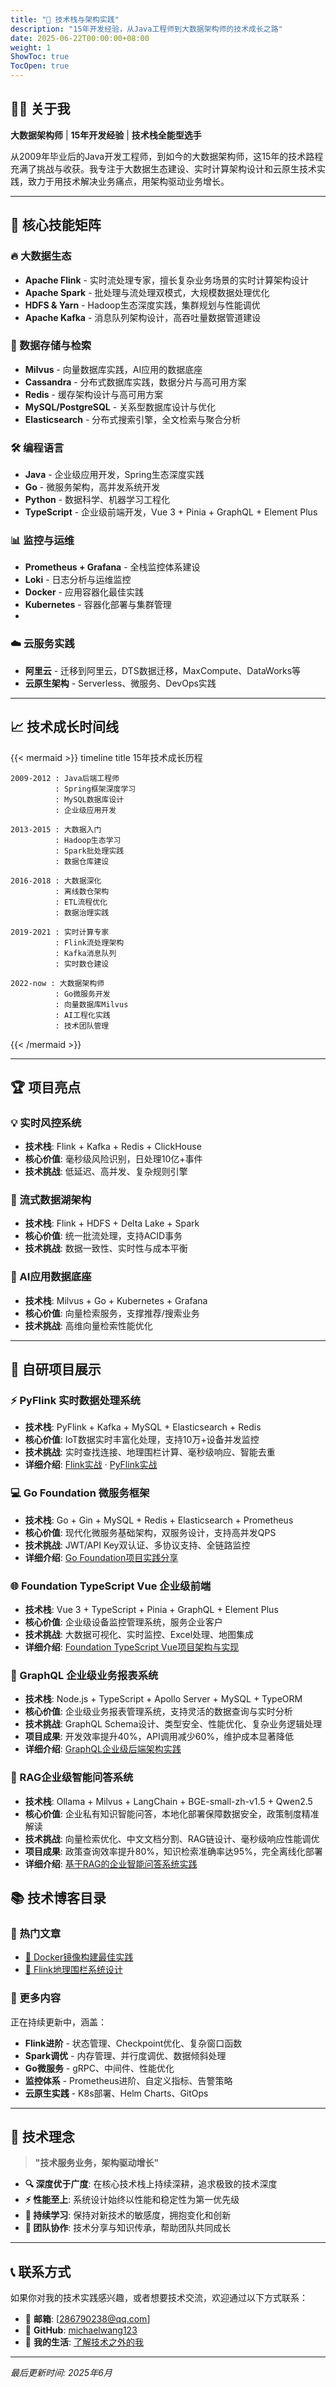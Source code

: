 ```yaml
---
title: "🚀 技术栈与架构实践"
description: "15年开发经验，从Java工程师到大数据架构师的技术成长之路"
date: 2025-06-22T00:00:00+08:00
weight: 1
ShowToc: true
TocOpen: true
---
```


## 👨‍💻 关于我

**大数据架构师** | **15年开发经验** | **技术栈全能型选手**

从2009年毕业后的Java开发工程师，到如今的大数据架构师，这15年的技术路程充满了挑战与收获。我专注于大数据生态建设、实时计算架构设计和云原生技术实践，致力于用技术解决业务痛点，用架构驱动业务增长。

---

## 🎯 核心技能矩阵

### 🔥 大数据生态
- **Apache Flink** - 实时流处理专家，擅长复杂业务场景的实时计算架构设计
- **Apache Spark** - 批处理与流处理双模式，大规模数据处理优化
- **HDFS & Yarn** - Hadoop生态深度实践，集群规划与性能调优
- **Apache Kafka** - 消息队列架构设计，高吞吐量数据管道建设

### 💾 数据存储与检索
- **Milvus** - 向量数据库实践，AI应用的数据底座
- **Cassandra** - 分布式数据库实践，数据分片与高可用方案
- **Redis** - 缓存架构设计与高可用方案
- **MySQL/PostgreSQL** - 关系型数据库设计与优化
- **Elasticsearch** - 分布式搜索引擎，全文检索与聚合分析

### 🛠️ 编程语言
- **Java** - 企业级应用开发，Spring生态深度实践
- **Go** - 微服务架构，高并发系统开发
- **Python** - 数据科学、机器学习工程化
- **TypeScript** - 企业级前端开发，Vue 3 + Pinia + GraphQL + Element Plus

### 📊 监控与运维
- **Prometheus + Grafana** - 全栈监控体系建设
- **Loki** - 日志分析与运维监控
- **Docker** - 应用容器化最佳实践
- **Kubernetes** - 容器化部署与集群管理
- 
### ☁️ 云服务实践
- **阿里云** - 迁移到阿里云，DTS数据迁移，MaxCompute、DataWorks等
- **云原生架构** - Serverless、微服务、DevOps实践

---

## 📈 技术成长时间线

{{< mermaid >}}
timeline
    title 15年技术成长历程
    
    2009-2012 : Java后端工程师
              : Spring框架深度学习
              : MySQL数据库设计
              : 企业级应用开发
    
    2013-2015 : 大数据入门
              : Hadoop生态学习
              : Spark批处理实践
              : 数据仓库建设
    
    2016-2018 : 大数据深化
              : 离线数仓架构
              : ETL流程优化
              : 数据治理实践
    
    2019-2021 : 实时计算专家
              : Flink流处理架构
              : Kafka消息队列
              : 实时数仓建设
    
    2022-now : 大数据架构师
              : Go微服务开发
              : 向量数据库Milvus
              : AI工程化实践
              : 技术团队管理
{{< /mermaid >}}

---

## 🏆 项目亮点

### 💡 实时风控系统
- **技术栈**: Flink + Kafka + Redis + ClickHouse
- **核心价值**: 毫秒级风险识别，日处理10亿+事件
- **技术挑战**: 低延迟、高并发、复杂规则引擎

### 🌊 流式数据湖架构
- **技术栈**: Flink + HDFS + Delta Lake + Spark
- **核心价值**: 统一批流处理，支持ACID事务
- **技术挑战**: 数据一致性、实时性与成本平衡

### 🤖 AI应用数据底座
- **技术栈**: Milvus + Go + Kubernetes + Grafana
- **核心价值**: 向量检索服务，支撑推荐/搜索业务
- **技术挑战**: 高维向量检索性能优化

---

## 🚀 自研项目展示

### ⚡ PyFlink 实时数据处理系统
- **技术栈**: PyFlink + Kafka + MySQL + Elasticsearch + Redis
- **核心价值**: IoT数据实时丰富化处理，支持10万+设备并发监控
- **技术挑战**: 实时查找连接、地理围栏计算、毫秒级响应、智能去重
- **详细介绍**: [Flink实战](/posts/skill-learning/flink/flink-java-project-readme/) 
             · [PyFlink实战](/posts/skill-learning/flink-python/flink-python-project-readme/) 

### 💻 Go Foundation 微服务框架
- **技术栈**: Go + Gin + MySQL + Redis + Elasticsearch + Prometheus
- **核心价值**: 现代化微服务基础架构，双服务设计，支持高并发QPS
- **技术挑战**: JWT/API Key双认证、多协议支持、全链路监控
- **详细介绍**: [Go Foundation项目实践分享](/posts/skill-learning/golang/go-foundation-project-readme/)

### 🌐 Foundation TypeScript Vue 企业级前端
- **技术栈**: Vue 3 + TypeScript + Pinia + GraphQL + Element Plus
- **核心价值**: 企业级设备监控管理系统，服务企业客户
- **技术挑战**: 大数据可视化、实时监控、Excel处理、地图集成
- **详细介绍**: [Foundation TypeScript Vue项目架构与实现](/posts/skill-learning/front/vue/foundation-typescript-vue-project-readme/)

### 🔗 GraphQL 企业级业务报表系统
- **技术栈**: Node.js + TypeScript + Apollo Server + MySQL + TypeORM
- **核心价值**: 企业级业务报表管理系统，支持灵活的数据查询与实时分析
- **技术挑战**: GraphQL Schema设计、类型安全、性能优化、复杂业务逻辑处理
- **项目成果**: 开发效率提升40%，API调用减少60%，维护成本显著降低
- **详细介绍**: [GraphQL企业级后端架构实践](/posts/skill-learning/graphql/graphql-project-readme/)

### 🤖 RAG企业级智能问答系统
- **技术栈**: Ollama + Milvus + LangChain + BGE-small-zh-v1.5 + Qwen2.5
- **核心价值**: 企业私有知识智能问答，本地化部署保障数据安全，政策制度精准解读
- **技术挑战**: 向量检索优化、中文文档分割、RAG链设计、毫秒级响应性能调优
- **项目成果**: 政策查询效率提升80%，知识检索准确率达95%，完全离线化部署
- **详细介绍**: [基于RAG的企业智能问答系统实践](/posts/skill-learning/llm/rag_based_enterprise_qa_system/)



## 📚 技术博客目录

### 🔗 热门文章

- [🐳 Docker镜像构建最佳实践](/posts/skill-learning/docker/docker-image-build/)
- [🚀 Flink地理围栏系统设计](/posts/skill-learning/flink-python/blog_geo_fence_system/)

### 📖 更多内容
正在持续更新中，涵盖：
- **Flink进阶** - 状态管理、Checkpoint优化、复杂窗口函数
- **Spark调优** - 内存管理、并行度调优、数据倾斜处理  
- **Go微服务** - gRPC、中间件、性能优化
- **监控体系** - Prometheus进阶、自定义指标、告警策略
- **云原生实践** - K8s部署、Helm Charts、GitOps

---

## 🎨 技术理念

> **"技术服务业务，架构驱动增长"**

- **🔍 深度优于广度**: 在核心技术栈上持续深耕，追求极致的技术深度
- **⚡ 性能至上**: 系统设计始终以性能和稳定性为第一优先级  
- **🔄 持续学习**: 保持对新技术的敏感度，拥抱变化和创新
- **👥 团队协作**: 技术分享与知识传承，帮助团队共同成长

---

## 📞 联系方式

如果你对我的技术实践感兴趣，或者想要技术交流，欢迎通过以下方式联系：

- 📧 **邮箱**: [286790238@qq.com]
- 🐙 **GitHub**: [michaelwang123](https://github.com/michaelwang123)
- 🌟 **我的生活**: [了解技术之外的我](/posts/mylife/)

---

*最后更新时间: 2025年6月*
